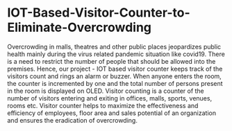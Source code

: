 # IOT-Based-Visitor-Counter-to-Eliminate-Overcrowding

Overcrowding in malls, theatres and other public places jeopardizes public  health mainly
during the virus related pandemic situation like covid19. There is a need to restrict the number of
people that should be allowed into the premises. Hence, our project - IOT based visitor counter keeps
track of the visitors count and rings an alarm or buzzer. When anyone enters the room, the counter is
incremented by one and the total number of persons present in the room is displayed on OLED.
Visitor counting is a counter of the number of visitors entering and exiting in offices, malls, sports,
venues, rooms etc. Visitor counter helps to maximize the effectiveness and efficiency of employees,
floor area and sales potential of an organization and ensures the eradication of overcrowding.
